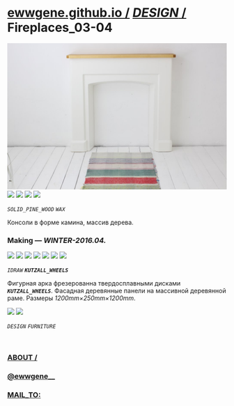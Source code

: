 ﻿
# [ewwgene.github.io /](https://ewwgene.github.io/) [_DESIGN_ /](https://ewwgene.github.io/DESIGN) Fireplaces_03-04

[![Fireplaces_03-04](/100.jpg)](https://ewwgene.github.io/Fireplaces_03-04/Carousel)<br> <a id="105" href="https://ewwgene.github.io/Fireplaces_03-04/Carousel/#105"><img src="https://ewwgene.github.io/Fireplaces_03-04/105.jpg" height="66"></a> <a id="111" href="https://ewwgene.github.io/Fireplaces_03-04/Carousel/#111"><img src="https://ewwgene.github.io/Fireplaces_03-04/111.jpg" height="66"></a> <a id="112" href="https://ewwgene.github.io/Fireplaces_03-04/Carousel/#112"><img src="https://ewwgene.github.io/Fireplaces_03-04/112.jpg" height="66"></a> <a id="113" href="https://ewwgene.github.io/Fireplaces_03-04/Carousel/#113"><img src="https://ewwgene.github.io/Fireplaces_03-04/113.jpg" height="66"></a> <a id="text">&#160;</a>

_`SOLID_PINE_WOOD`_ _`WAX`_ 

Консоли в форме камина, массив дерева.

### Making — _WINTER-2016.04._
<a id="201m" href="https://ewwgene.github.io/Fireplaces_03-04/Carousel/#201m"><img src="https://ewwgene.github.io/Fireplaces_03-04/Making/201.jpg" height="66"></a> <a id="202m" href="https://ewwgene.github.io/Fireplaces_03-04/Carousel/#202m"><img src="https://ewwgene.github.io/Fireplaces_03-04/Making/202.jpg" height="66"></a> <a id="203m" href="https://ewwgene.github.io/Fireplaces_03-04/Carousel/#203m"><img src="https://ewwgene.github.io/Fireplaces_03-04/Making/203.jpg" height="66"></a> <a id="311m" href="https://ewwgene.github.io/Fireplaces_03-04/Carousel/#311m"><img src="https://ewwgene.github.io/Fireplaces_03-04/Making/311.jpg" height="66"></a> <a id="312m" href="https://ewwgene.github.io/Fireplaces_03-04/Carousel/#312m"><img src="https://ewwgene.github.io/Fireplaces_03-04/Making/312.jpg" height="66"></a> <a id="313m" href="https://ewwgene.github.io/Fireplaces_03-04/Carousel/#313m"><img src="https://ewwgene.github.io/Fireplaces_03-04/Making/313.jpg" height="66"></a> <a id="314m" href="https://ewwgene.github.io/Fireplaces_03-04/Carousel/#314m"><img src="https://ewwgene.github.io/Fireplaces_03-04/Making/314.jpg" height="66"></a>  

_`IDRAW`_  _**`KUTZALL_WHEELS`**_ 

Фигурная арка фрезерованна твердосплавными дисками  _**`KUTZALL_WHEELS`**_. Фасадная деревянные панели на массивной деревянной раме. Размеры _1200mm&times;250mm&times;1200mm_.

<a id="300" href="https://ewwgene.github.io/Fireplaces_03-04/Carousel/#300"><img src="https://ewwgene.github.io/Fireplaces_03-04/300.jpg" height="66"></a> <a id="316" href="https://ewwgene.github.io/Fireplaces_03-04/Carousel/#316"><img src="https://ewwgene.github.io/Fireplaces_03-04/316.jpg" height="66"></a> 

_`DESIGN`_ _`FURNITURE`_ 

<br> 

### [ABOUT /](https://ewwgene.github.io/ABOUT)
### [@ewwgene__](https://instagram.com/ewwgene__?igshid=YmMyMTA2M2Y=)
### [MAIL_TO:](mailto:r0cam@me.com)
